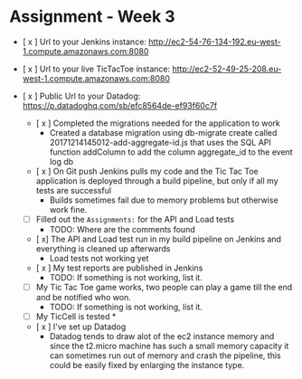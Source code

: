 # Assignment - Week 3

* [ x ] Url to your Jenkins instance: http://ec2-54-76-134-192.eu-west-1.compute.amazonaws.com:8080
* [ x ] Url to your live TicTacToe instance: http://ec2-52-49-25-208.eu-west-1.compute.amazonaws.com:8080
* [ x ] Public Url to your Datadog: https://p.datadoghq.com/sb/efc8564de-ef93f60c7f

  * [ x ] Completed the migrations needed for the application to work
    * Created a database migration using db-migrate create called 20171214145012-add-aggregate-id.js 
that uses the SQL API function addColumn to add the column aggregate_id to the event log db
  * [ x ] On Git push Jenkins pulls my code and the Tic Tac Toe application is deployed through a build pipeline, but only if all my tests are successful
    * Builds sometimes fail due to memory problems but otherwise work fine.
  * [ ] Filled out the `Assignments:` for the API and Load tests
    * TODO: Where are the comments found
  * [ x] The API and Load test run in my build pipeline on Jenkins and everything is cleaned up afterwards
    * Load tests not working yet
  * [ x ] My test reports are published in Jenkins
    * TODO: If something is not working, list it.
  * [ ] My Tic Tac Toe game works, two people can play a game till the end and be notified who won.
    * TODO: If something is not working, list it.
  * [ ] My TicCell is tested
    * 
  * [ x ] I've set up Datadog
    * Datadog tends to draw alot of the ec2 instance memory and since the t2.micro machine has such a small memory capacity it can sometimes run out of memory and crash the pipeline, this could be easily fixed by enlarging the instance type.

